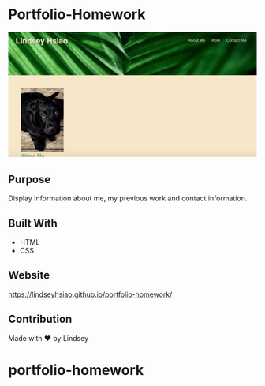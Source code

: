 # Portfolio-Homework
<img src="./assets/images/Portfolio.png" alt="Portfolio screenshot">

## Purpose

Display Information about me, my previous work and contact information. 

## Built With
* HTML
* CSS

## Website
https://lindseyhsiao.github.io/portfolio-homework/ 




## Contribution
Made with ❤️ by Lindsey 
# portfolio-homework
